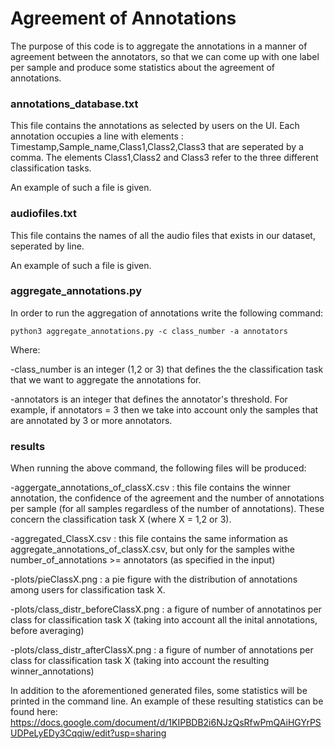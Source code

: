 # Agreement of Annotations 
The purpose of this code is to aggregate the annotations in a manner of agreement between the annotators, so that we can come up with one label per sample and produce some statistics about the agreement of annotations.

### annotations_database.txt 
This file contains the annotations as selected by users on the UI. Each annotation occupies a line with elements : Timestamp,Sample_name,Class1,Class2,Class3 that are seperated by a comma. The elements Class1,Class2 and Class3 refer to the three different classification tasks. 

An example of such a file is given. 

### audiofiles.txt 
This file contains the names of all the audio files that exists in our dataset, seperated by line. 

An example of such a file is given.  

### aggregate_annotations.py 
In order to run the aggregation of annotations write the following command: 

```
python3 aggregate_annotations.py -c class_number -a annotators
``` 

Where: 

-class_number is an integer (1,2 or 3) that defines the the classification task that we want to aggregate the annotations for. 

-annotators is an integer that defines the annotator's threshold. For example, if annotators = 3 then we take into account only the samples that are annotated by 3 or more annotators. 

### results
When running the above command, the following files will be produced: 

-aggergate_annotations_of_classX.csv : this file contains the winner annotation, the confidence of the agreement and the number of annotations per sample (for all samples regardless of the number of annotations). These concern the classification task X (where X = 1,2 or 3). 

-aggregated_ClassX.csv : this file contains the same information as aggregate_annotations_of_classX.csv, but only for the samples withe number_of_annotations >= annotators (as specified in the input)  

-plots/pieClassX.png : a pie figure with the distribution of annotations among users for classification task X.  

-plots/class_distr_beforeClassX.png :  a figure of number of annotatinos per class for classification task X (taking into account all the inital annotations, before averaging) 

-plots/class_distr_afterClassX.png : a figure of number of annotations per class for classification task X (taking into account the resulting winner_annotations) 

In addition to the aforementioned generated files, some statistics will be printed in the command line.
An example of these resulting statistics can be found here: https://docs.google.com/document/d/1KIPBDB2i6NJzQsRfwPmQAiHGYrPSUDPeLyEDy3Cqqiw/edit?usp=sharing
